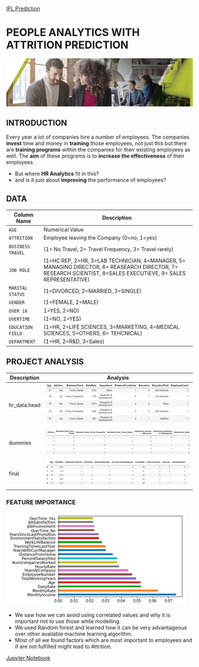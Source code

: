 [IPL Prediction](./IPL_Prediction)

# PEOPLE ANALYTICS WITH ATTRITION PREDICTION
![image.png](images/HRTalent.png)

## INTRODUCTION
Every year a lot of companies hire a number of employees. The companies __invest__ time and money in __training__ those employees, not just this but there are __training programs__ within the companies for their existing employees as well. The __aim__ of these programs is to __increase the effectiveness__ of their employees. 
- But where __HR Analytics__ fit in this? 
- and is it just about __improving__ the performance of employees?

## DATA
| Column Name | Description |
| --- | --- |
| `AGE` | Numerical Value |
| `ATTRITION` | Employee leaving the Company (0=no, 1=yes) |
| `BUSINESS TRAVEL`| (1= No Travel, 2= Travel Frequency, 3= Travel rarely)|
| `JOB ROLE` | (1=HC REP, 2=HR, 3=LAB TECHNICIAN, 4=MANAGER, 5= MANAGING DIRECTOR, 6= REASEARCH DIRECTOR, 7= RESEARCH SCIENTIST, 8=SALES EXECUTIEVE, 9= SALES REPRESENTATIVE) |
| `MARITAL STATUS` | (1=DIVORCED, 2=MARRIED, 3=SINGLE) |
| `GENDER` | (1=FEMALE, 2=MALE) |
| `OVER 18` | 1=YES, 2=NO) |
| `OVERTIME` | (1=NO, 2=YES) |
| `EDUCATION FIELD` | (1=HR, 2=LIFE SCIENCES, 3=MARKETING, 4=MEDICAL SCIENCES, 5=OTHERS, 6= TEHCNICAL) |
| `DEPARTMENT` | (1=HR, 2=R&D, 3=Sales) |

## PROJECT ANALYSIS
| Description | Analysis |
| --- | --- |
| hr_data.head | ![image.png](images/head.png) |
| dummies | ![image.png](images/dummies.png) |
| final | ![image.png](images/final.png) |

### FEATURE IMPORTANCE
![image.png](images/feature.png)
- We saw how we can avoid using correlated values and why it is important not to use those while modelling. 
- We used Random forest and learned how it can be very advantageous over other available machine learning algorithm. 
- Most of all we found factors which are most important to employees and if are not fulfilled might lead to Attrition.

[Jupyter Notebook](./HR_Analytics.ipynb)
